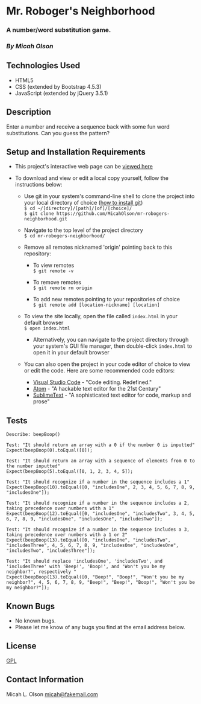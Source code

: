 # Mr. Roboger's Neighborhood

### A number/word substitution game.

### _By Micah Olson_

## Technologies Used
* HTML5
* CSS (extended by Bootstrap 4.5.3)
* JavaScript (extended by jQuery 3.5.1)

## Description
Enter a number and receive a sequence back with some fun word substitutions. Can you guess the pattern?

## Setup and Installation Requirements
* This project's interactive web page can be [viewed here](https://micaholson.github.io/mr-robogers-neighborhood)  

* To download and view or edit a local copy yourself, follow the instructions below:  

  * Use git in your system's command-line shell to clone the project into your local directory of choice ([how to install git](https://www.learnhowtoprogram.com/introduction-to-programming/getting-started-with-intro-to-programming/git-and-github))  
    `$ cd ~/[directory]/[path]/[of]/[choice]/`  
    `$ git clone https://github.com/MicahOlson/mr-robogers-neighborhood.git`  
  
  * Navigate to the top level of the project directory  
    `$ cd mr-robogers-neighborhood/`  

  * Remove all remotes nicknamed 'origin' pointing back to this repository:  
    * To view remotes  
    `$ git remote -v`  

    * To remove remotes  
    `$ git remote rm origin`  
  
    * To add new remotes pointing to your repositories of choice  
      `$ git remote add [location-nickname] [location]`  

  * To view the site locally, open the file called `index.html` in your default browser  
    `$ open index.html`  

    * Alternatively, you can navigate to the project directory through your system's GUI file manager, then double-click `index.html` to open it in your default browser  

  * You can also open the project in your code editor of choice to view or edit the code. Here are some recommended code editors:
    * [Visual Studio Code](https://code.visualstudio.com) - "Code editing. Redefined."
    * [Atom](https://atom.io) - "A hackable text editor for the 21st Century"
    * [SublimeText](https://www.sublimetext.com) - "A sophisticated text editor for code, markup and prose" 

## Tests
  ```
  Describe: beepBoop()

  Test: "It should return an array with a 0 if the number 0 is inputted"
  Expect(beepBoop(0).toEqual([0]);

  Test: "It should return an array with a sequence of elements from 0 to the number inputted"
  Expect(beepBoop(5).toEqual([0, 1, 2, 3, 4, 5]);

  Test: "It should recognize if a number in the sequence includes a 1"
  Expect(beepBoop(10).toEqual([0, "includesOne", 2, 3, 4, 5, 6, 7, 8, 9, "includesOne"]);

  Test: "It should recognize if a number in the sequence includes a 2, taking precedence over numbers with a 1"
  Expect(beepBoop(12).toEqual([0, "includesOne", "includesTwo", 3, 4, 5, 6, 7, 8, 9, "includesOne", "includesOne", "includesTwo"]);

  Test: "It should recognize if a number in the sequence includes a 3, taking precedence over numbers with a 1 or 2"
  Expect(beepBoop(13).toEqual([0, "includesOne", "includesTwo", "includesThree", 4, 5, 6, 7, 8, 9, "includesOne", "includesOne", "includesTwo", "includesThree"]);

  Test: "It should replace 'includesOne', 'includesTwo', and 'includesThree' with 'Beep!', 'Boop!', and 'Won't you be my neighbor?', respectively "
  Expect(beepBoop(13).toEqual([0, "Beep!", "Boop!", "Won't you be my neighbor?", 4, 5, 6, 7, 8, 9, "Beep!", "Beep!", "Boop!", "Won't you be my neighbor?"]);
  ```

## Known Bugs
* No known bugs.
* Please let me know of any bugs you find at the email address below. 

## License
[GPL](https://choosealicense.com/licenses/gpl-3.0/)

## Contact Information
Micah L. Olson micah@fakemail.com